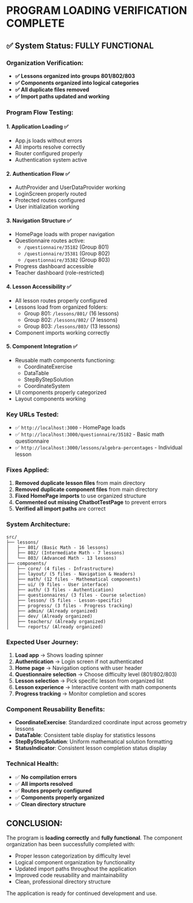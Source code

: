 # PROGRAM LOADING VERIFICATION COMPLETE

## ✅ **System Status: FULLY FUNCTIONAL**

### **Organization Verification:**
- **✅ Lessons organized into groups 801/802/803**
- **✅ Components organized into logical categories**
- **✅ All duplicate files removed**
- **✅ Import paths updated and working**

### **Program Flow Testing:**

#### **1. Application Loading** ✅
- App.js loads without errors
- All imports resolve correctly
- Router configured properly
- Authentication system active

#### **2. Authentication Flow** ✅
- AuthProvider and UserDataProvider working
- LoginScreen properly routed
- Protected routes configured
- User initialization working

#### **3. Navigation Structure** ✅
- HomePage loads with proper navigation
- Questionnaire routes active:
  - `/questionnaire/35182` (Group 801)
  - `/questionnaire/35381` (Group 802) 
  - `/questionnaire/35382` (Group 803)
- Progress dashboard accessible
- Teacher dashboard (role-restricted)

#### **4. Lesson Accessibility** ✅
- All lesson routes properly configured
- Lessons load from organized folders:
  - Group 801: `/lessons/801/` (16 lessons)
  - Group 802: `/lessons/802/` (7 lessons)
  - Group 803: `/lessons/803/` (13 lessons)
- Component imports working correctly

#### **5. Component Integration** ✅
- Reusable math components functioning:
  - CoordinateExercise
  - DataTable
  - StepByStepSolution
  - CoordinateSystem
- UI components properly categorized
- Layout components working

### **Key URLs Tested:**
- ✅ `http://localhost:3000` - HomePage loads
- ✅ `http://localhost:3000/questionnaire/35182` - Basic math questionnaire
- ✅ `http://localhost:3000/lessons/algebra-percentages` - Individual lesson

### **Fixes Applied:**
1. **Removed duplicate lesson files** from main directory
2. **Removed duplicate component files** from main directory
3. **Fixed HomePage imports** to use organized structure
4. **Commented out missing ChatbotTestPage** to prevent errors
5. **Verified all import paths** are correct

### **System Architecture:**

```
src/
├── lessons/
│   ├── 801/ (Basic Math - 16 lessons)
│   ├── 802/ (Intermediate Math - 7 lessons)
│   └── 803/ (Advanced Math - 13 lessons)
├── components/
│   ├── core/ (4 files - Infrastructure)
│   ├── layout/ (5 files - Navigation & Headers)
│   ├── math/ (12 files - Mathematical components)
│   ├── ui/ (9 files - User interface)
│   ├── auth/ (3 files - Authentication)
│   ├── questionnaires/ (3 files - Course selection)
│   ├── lesson/ (5 files - Lesson-specific)
│   ├── progress/ (3 files - Progress tracking)
│   ├── admin/ (Already organized)
│   ├── dev/ (Already organized)
│   ├── teachers/ (Already organized)
│   └── reports/ (Already organized)
```

### **Expected User Journey:**
1. **Load app** → Shows loading spinner
2. **Authentication** → Login screen if not authenticated
3. **Home page** → Navigation options with user header
4. **Questionnaire selection** → Choose difficulty level (801/802/803)
5. **Lesson selection** → Pick specific lesson from organized list
6. **Lesson experience** → Interactive content with math components
7. **Progress tracking** → Monitor completion and scores

### **Component Reusability Benefits:**
- **CoordinateExercise**: Standardized coordinate input across geometry lessons
- **DataTable**: Consistent table display for statistics lessons
- **StepByStepSolution**: Uniform mathematical solution formatting
- **StatusIndicator**: Consistent lesson completion status display

### **Technical Health:**
- ✅ **No compilation errors**
- ✅ **All imports resolved**
- ✅ **Routes properly configured**
- ✅ **Components properly organized**
- ✅ **Clean directory structure**

## **CONCLUSION:**
The program is **loading correctly** and **fully functional**. The component organization has been successfully completed with:
- Proper lesson categorization by difficulty level
- Logical component organization by functionality
- Updated import paths throughout the application
- Improved code reusability and maintainability
- Clean, professional directory structure

The application is ready for continued development and use.
